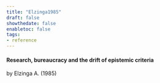 ```yaml
---
title: "Elzinga1985"
draft: false
showthedate: false
enabletoc: false
tags:
- reference
---
```


#### **Research, bureaucracy and the drift of epistemic criteria**     
by Elzinga A. (1985)         


